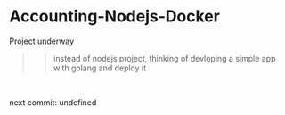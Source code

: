 # Accounting-Nodejs-Docker

Project underway <br>
>> instead of nodejs project, thinking of devloping a simple app with golang and deploy it<br>
<br>

next commit: undefined
